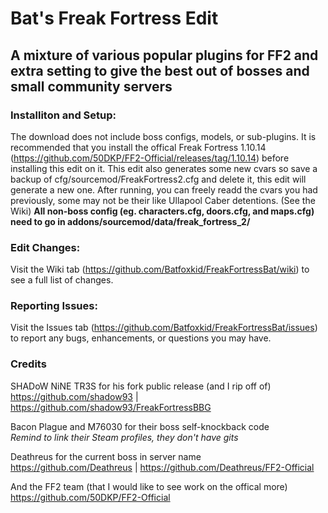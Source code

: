 # Bat's Freak Fortress Edit
## A mixture of various popular plugins for FF2 and extra setting to give the best out of bosses and small community servers

### Installiton and Setup:
The download does not include boss configs, models, or sub-plugins. It is recommended that you install the offical Freak Fortress
1.10.14 (https://github.com/50DKP/FF2-Official/releases/tag/1.10.14) before installing this edit on it. This edit also generates some
new cvars so save a backup of cfg/sourcemod/FreakFortress2.cfg and delete it, this edit will generate a new one. After running, you can
freely readd the cvars you had previously, some may not be their like Ullapool Caber detentions. (See the Wiki)
**All non-boss config (eg. characters.cfg, doors.cfg, and maps.cfg) need to go in addons/sourcemod/data/freak_fortress_2/**

### Edit Changes:
Visit the Wiki tab (https://github.com/Batfoxkid/FreakFortressBat/wiki) to see a full list of changes.

### Reporting Issues:
Visit the Issues tab (https://github.com/Batfoxkid/FreakFortressBat/issues) to report any bugs, enhancements, or questions you may have.

### Credits
SHADoW NiNE TR3S for his fork public release (and I rip off of)                                                
https://github.com/shadow93 | https://github.com/shadow93/FreakFortressBBG

Bacon Plague and M76030 for their boss self-knockback code                                                    
*Remind to link their Steam profiles, they don't have gits*

Deathreus for the current boss in server name                                                                 
https://github.com/Deathreus | https://github.com/Deathreus/FF2-Official

And the FF2 team (that I would like to see work on the offical more)                                          
https://github.com/50DKP/FF2-Official
